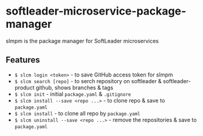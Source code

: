 # softleader-microservice-package-manager

slmpm is the package manager for SoftLeader microservices

## Features

- `$ slcm login <token>` - to save GitHub access token for slmpm
- `$ slcm search [repo]` - to serch repository on softleader & softleader-product github, shows branches & tags
- `$ slcm init` - initial `package.yaml` & `.gitignore`
- `$ slcm install --save <repo ...>` - to clone repo & save to `package.yaml`
- `$ slcm install` - to clone all repo by `package.yaml`
- `$ slcm uninstall --save <repo ...>` - remove the repositories & save to `package.yaml`
